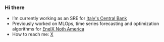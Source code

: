 ### Hi there

- I’m currently working as an SRE for [Italy's Central Bank](https://www.bancaditalia.it/homepage/index.html?com.dotmarketing.htmlpage.language=1)
- Previously worked on MLOps, time series forecasting and optimization algorithms for [EnelX Noth America](https://www.enelx.com/n-a/en)
- How to reach me: [X](https://twitter.com/davidespx) 


<!--
**spallas/spallas** is a ✨ _special_ ✨ repository because its `README.md` (this file) appears on your GitHub profile.

Here are some ideas to get you started:

- 🔭 I’m currently working on ...
- 🌱 I’m currently learning ...
- 👯 I’m looking to collaborate on ...
- 🤔 I’m looking for help with ...
- 💬 Ask me about ...
- 📫 How to reach me: ...
- 😄 Pronouns: ...
- ⚡ Fun fact: ...
-->
